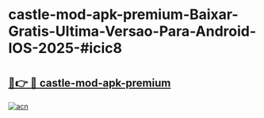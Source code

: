 # castle-mod-apk-premium-Baixar-Gratis-Ultima-Versao-Para-Android-IOS-2025-#icic8

# <h2><a href="https://ainizakaria.my?title=castle-mod-apk-premium&ref=24M">🔗👉 🔴 castle-mod-apk-premium</a></h2>

[![acn](https://github.com/user-attachments/assets/0f9c940e-d8b0-45ae-aac7-cd30a18b3e1c)](https://ainizakaria.my?title=castle-mod-apk-premium&ref=24M)

